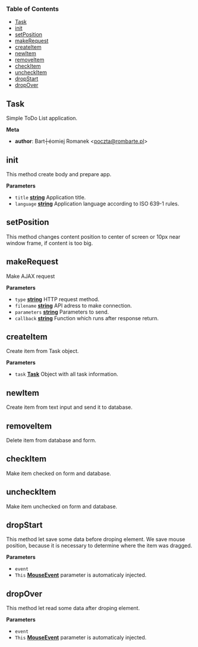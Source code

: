 <!-- Generated by documentation.js. Update this documentation by updating the source code. -->

### Table of Contents

-   [Task](#task)
-   [init](#init)
-   [setPosition](#setposition)
-   [makeRequest](#makerequest)
-   [createItem](#createitem)
-   [newItem](#newitem)
-   [removeItem](#removeitem)
-   [checkItem](#checkitem)
-   [uncheckItem](#uncheckitem)
-   [dropStart](#dropstart)
-   [dropOver](#dropover)

## Task

Simple ToDo List application.

**Meta**

-   **author**: Bart┼éomiej Romanek &lt;poczta@rombarte.pl>

## init

This method create body and prepare app.

**Parameters**

-   `title` **[string](https://developer.mozilla.org/en-US/docs/Web/JavaScript/Reference/Global_Objects/String)** Application title.
-   `language` **[string](https://developer.mozilla.org/en-US/docs/Web/JavaScript/Reference/Global_Objects/String)** Application language according to ISO 639-1 rules.

## setPosition

This method changes content position to center of screen or 10px near window frame, if content is too big.

## makeRequest

Make AJAX request

**Parameters**

-   `type` **[string](https://developer.mozilla.org/en-US/docs/Web/JavaScript/Reference/Global_Objects/String)** HTTP request method.
-   `filename` **[string](https://developer.mozilla.org/en-US/docs/Web/JavaScript/Reference/Global_Objects/String)** API adress to make connection.
-   `parameters` **[string](https://developer.mozilla.org/en-US/docs/Web/JavaScript/Reference/Global_Objects/String)** Parameters to send.
-   `callback` **[string](https://developer.mozilla.org/en-US/docs/Web/JavaScript/Reference/Global_Objects/String)** Function which runs after response return.

## createItem

Create item from Task object.

**Parameters**

-   `task` **[Task](#task)** Object with all task information.

## newItem

Create item from text input and send it to database.

## removeItem

Delete item from database and form.

## checkItem

Make item checked on form and database.

## uncheckItem

Make item unchecked on form and database.

## dropStart

This method let save some data before droping element.
We save mouse position, because it is necessary to determine where the item was dragged.

**Parameters**

-   `event`  
-   `This` **[MouseEvent](https://developer.mozilla.org/en-US/docs/Web/API/MouseEvent)** parameter is automaticaly injected.

## dropOver

This method let read some data after droping element.

**Parameters**

-   `event`  
-   `This` **[MouseEvent](https://developer.mozilla.org/en-US/docs/Web/API/MouseEvent)** parameter is automaticaly injected.
